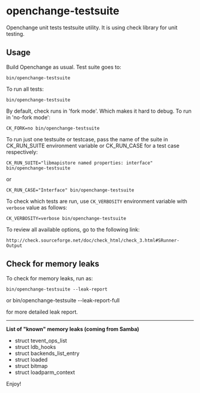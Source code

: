 openchange-testsuite
======================

Openchange unit tests testsuite utility.
It is using check library for unit testing.

Usage
-----

Build Openchange as usual. Test suite goes to:

    bin/openchange-testsuite

To run all tests:

    bin/openchange-testsuite

By default, check runs in 'fork mode'. Which makes it hard to debug. To run in 'no-fork mode':

    CK_FORK=no bin/openchange-testsuite

To run just one testsuite or testcase, pass the name of the suite in CK_RUN_SUITE environment
variable or CK_RUN_CASE for a test case respectively:

    CK_RUN_SUITE="libmapistore named properties: interface" bin/openchange-testsuite

or

    CK_RUN_CASE="Interface" bin/openchange-testsuite

To check which tests are run, use `CK_VERBOSITY` environment
variable with `verbose` value as follows:

    CK_VERBOSITY=verbose bin/openchange-testsuite

To review all available options, go to the following link:

    http://check.sourceforge.net/doc/check_html/check_3.html#SRunner-Output

Check for memory leaks
----------------------

To check for memory leaks, run as:

    bin/openchange-testsuite --leak-report

or
    bin/openchange-testsuite --leak-report-full

for more detailed leak report.


----------

**List of "known" memory leaks (coming from Samba)**

 - struct tevent_ops_list
 - struct ldb_hooks
 - struct backends_list_entry
 - struct loaded
 - struct bitmap
 - struct loadparm_context


Enjoy!
